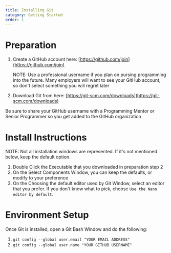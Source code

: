 ```yaml
---
title: Installing Git
category: Getting Started
order: 1
---
```

# Preparation 
1. Create a GitHub account here: [https://github.com/join](https://github.com/join)  

    NOTE: Use a professional username if you plan on pursing programming into the future. Many employers will want to see your GitHub account, so don't select something you will regret later  

2. Download Git from here: [https://git-scm.com/downloads](https://git-scm.com/downloads)  

Be sure to share your GitHub username with a Programming Mentor or Senior Programmer so you get added to the GitHub organization

# Install Instructions
NOTE: Not all installation windows are represented. If it's not mentioned below, keep the default option. 
1. Double Click the Executable that you downloaded in preparation step 2  
2. On the Select Components Window, you can keep the defaults, or modify to your preference  
3. On the Choosing the default editor used by Git Window, select an editor that you prefer. If you don't know what to pick, choose `Use the Nano editor by default`.

# Environment Setup  
Once Git is installed, open a Git Bash Window and do the following:
1. `git config --global user.email "YOUR EMAIL ADDRESS"`
2. `git config --global user.name "YOUR GITHUB USERNAME"`